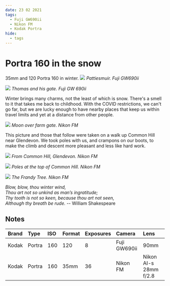 ```yaml
---
date: 23 02 2021
tags:
  - Fuji GW690ii
  - Nikon FM
  - Kodak Portra
hide:
  - tags
---
```

# Portra 160 in the snow
35mm and 120 Portra 160 in winter. 
![](/img/GW690ii-Kodak-Portra-160-20210222_20055951.jpg)
*Pattiesmuir. Fuji GW690ii*

![](/img/GW690ii-Kodak-Portra-160-20210222_19423865.jpg)
*Thomas and his gate. Fuji GW 690ii*

Winter brings many charms, not the least of which is snow. There's a smell to it that takes me back to childhood. With the COVID restrictions, we can't go far, but we are lucky enough to have nearby places that keep us within travel limits and yet at a distance from other people.

![](/img/FM-Kodak-Portra-160-20210223_08513917.jpg)
*Moon over farm gate. Nikon FM*

This picture and those that follow were taken on a walk up Common Hill near Glendevon. We took poles with us, and crampons on our boots, to make the climb and descent more pleasant and less like hard work.

![](/img/FM-Kodak-Portra-160-20210223_09083923.jpg)
*From Common Hill, Glendevon. Nikon FM*

![](/img/FM-Kodak-Portra-160-20210223_09104630.jpg)
*Poles at the top of Common Hill. Nikon FM*

![](/img/FM-Kodak-Portra-160-20210223_09145060.jpg)
*The Frandy Tree. Nikon FM*

*Blow, blow, thou winter wind,  
  Thou art not so unkind as man’s ingratitude;  
  Thy tooth is not so keen, because thou art not seen,  
     Although thy breath be rude.* -- William Shakespeare

## Notes

Brand|Type|ISO|Format|Exposures|Camera|Lens
:----|:---|:--|:-----|:--------|:-----|:----
Kodak|Portra|160|120|8|Fuji GW690ii|90mm
Kodak|Portra|160|35mm|36|Nikon FM|Nikon AI-s 28mm f/2.8 


